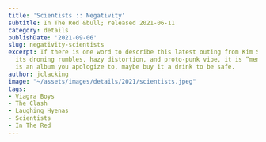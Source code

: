 ```yaml
---
title: 'Scientists :: Negativity'
subtitle: In The Red &bull; released 2021-06-11
category: details
publishDate: '2021-09-06'
slug: negativity-scientists
excerpt: If there is one word to describe this latest outing from Kim Salmon, with
  its droning rumbles, hazy distortion, and proto-punk vibe, it is “menacing”. This
  is an album you apologize to, maybe buy it a drink to be safe.
author: jclacking
image: "~/assets/images/details/2021/scientists.jpeg"
tags:
- Viagra Boys
- The Clash
- Laughing Hyenas
- Scientists
- In The Red
---
```


